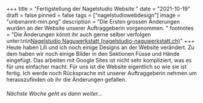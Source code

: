 +++
title = "Fertigstellung der Nagelstudio Website "
date = "2021-10-19"
draft = false
pinned = false
tags = ["nagelstudiowebdesign"]
image = "unbenannt-min.png"
description = "Die Ersten grossen Änderungen wurden an der Website unserer Auftraggeberin vorgenommen.  "
footnotes = "Die Änderungen könnt ihr auch gerne selber verfolgen unter:\n\n[Nagelstudio Naguwerkstatt (nagelstudio-naguwerkstatt.ch)](https://www.nagelstudio-naguwerkstatt.ch/startseite)"
+++
Heute haben Lili und ich noch einige Designs an der Website verändert. Zu dem haben wir noch einige Bilder in den Sektionen Füsse und Hände eingefügt. Das arbeiten mit Google Sites ist nicht sehr kompliziert, was es für uns einfacher macht. Für uns ist die Website eigentlich so wie sie ist fertig. Ich werde noch Rücksprache mit unserer Auftraggeberin nehmen um herauszufinden ob ihr die Änderungen gefallen. 

###### *Nächste Woche geht es dann weiter...*